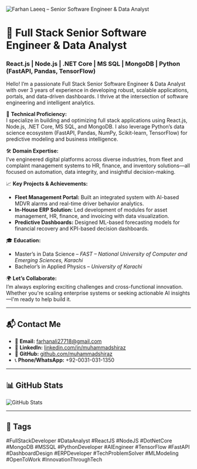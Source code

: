 
![Farhan Laeeq – Senior Software Engineer & Data Analyst](principal_frontend_engineer.jpg)

# 🚀 Full Stack Senior Software Engineer & Data Analyst  
### React.js | Node.js | .NET Core | MS SQL | MongoDB | Python (FastAPI, Pandas, TensorFlow)

Hello! I’m a passionate Full Stack Senior Software Engineer & Data Analyst with over 3 years of experience in developing robust, scalable applications, portals, and data-driven dashboards. I thrive at the intersection of software engineering and intelligent analytics.

🔧 **Technical Proficiency:**  
I specialize in building and optimizing full stack applications using React.js, Node.js, .NET Core, MS SQL, and MongoDB. I also leverage Python’s data science ecosystem (FastAPI, Pandas, NumPy, Scikit-learn, TensorFlow) for predictive modeling and business intelligence.

🛠 **Domain Expertise:**  
I’ve engineered digital platforms across diverse industries, from fleet and complaint management systems to HR, finance, and inventory solutions—all focused on automation, data integrity, and insightful decision-making.

📈 **Key Projects & Achievements:**
- **Fleet Management Portal:** Built an integrated system with AI-based MDVR alarms and real-time driver behavior analytics.
- **In-House ERP Solution:** Led development of modules for asset management, HR, finance, and invoicing with data visualization.
- **Predictive Dashboards:** Designed ML-based forecasting models for financial recovery and KPI-based decision dashboards.

🎓 **Education:**  
- Master’s in Data Science – *FAST – National University of Computer and Emerging Sciences, Karachi*  
- Bachelor’s in Applied Physics – *University of Karachi*

🌍 **Let’s Collaborate:**  
I’m always exploring exciting challenges and cross-functional innovation. Whether you're scaling enterprise systems or seeking actionable AI insights—I'm ready to help build it.

---

## 📬 Contact Me

- 📧 **Email:** farhanali27718@gmail.com  
- 💼 **LinkedIn:** [linkedin.com/in/muhammadshiraz]([https://linkedin.com/in/muhammadshiraz](https://www.linkedin.com/in/farhan-laeeq-14686a17a/))  
- 🐙 **GitHub:** [github.com/muhammadshiraz](https://github.com/farhanlaeeq)  
- 📞 **Phone/WhatsApp:** +92-0031-031-1350

---

## 📊 GitHub Stats  
![GitHub Stats](https://github-readme-stats.vercel.app/api?username=muhammadshiraz&show_icons=true&hide=contribs)

---

## 🔖 Tags  
#FullStackDeveloper #DataAnalyst #ReactJS #NodeJS #DotNetCore #MongoDB #MSSQL #PythonDeveloper #AIEngineer #TensorFlow #FastAPI #DashboardDesign #ERPDeveloper #TechProblemSolver #MLModeling #OpenToWork #InnovationThroughTech
